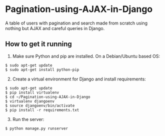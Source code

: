# Pagination-using-AJAX-in-Django
A table of users with pagination and search made from scratch using nothing but AJAX and careful queries in Django.

## How to get it running
1. Make sure Python and pip are installed. On a Debian/Ubuntu based OS:
```
$ sudo apt-get update
$ sudo apt-get install python-pip
```
2. Create a virtual environment for Django and install requirements:
```
$ sudo apt-get update
$ pip install virtualenv
$ cd ~/Pagination-using-AJAX-in-Django
$ virtualenv djangoenv
$ source djangoenv/bin/activate
$ pip install -r requirements.txt
```
3. Run the server:
```
$ python manage.py runserver
```
